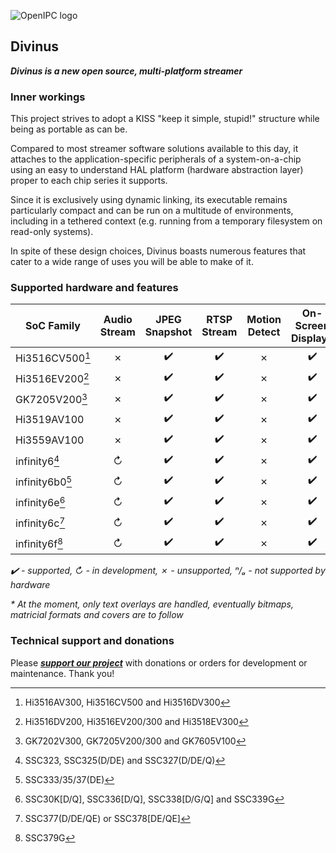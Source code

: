 ![OpenIPC logo][logo]

## Divinus
**_Divinus is a new open source, multi-platform streamer_**

### Inner workings

This project strives to adopt a KISS "keep it simple, stupid!" structure while being as portable as can be.

Compared to most streamer software solutions available to this day, it attaches to the application-specific peripherals of a system-on-a-chip using an easy to understand HAL platform (hardware abstraction layer) proper to each chip series it supports.

Since it is exclusively using dynamic linking, its executable remains particularly compact and can be run on a multitude of environments, including in a tethered context (e.g. running from a temporary filesystem on read-only systems).

In spite of these design choices, Divinus boasts numerous features that cater to a wide range of uses you will be able to make of it.


### Supported hardware and features

| SoC Family              | Audio Stream | JPEG Snapshot | RTSP Stream | Motion Detect | On-Screen Display* |
|-------------------------|:------------:|:-------------:|:-----------:|:-------------:|:------------------:|
| Hi3516CV500[^1]         | ✗            | ✔️           | ✔️          | ✗            | ✔️                 |
| Hi3516EV200[^2]         | ✗            | ✔️           | ✔️          | ✗            | ✔️                 |
| GK7205V200[^3]          | ✗            | ✔️           | ✔️          | ✗            | ✔️                 |
| Hi3519AV100             | ✗            | ✔️           | ✔️          | ✗            | ✔️                 |
| Hi3559AV100             | ✗            | ✔️           | ✔️          | ✗            | ✔️                 |
| infinity6[^4]           | ↻            | ✔️           | ✔️          | ✗            | ✔️                 |
| infinity6b0[^5]         | ↻            | ✔️           | ✔️          | ✗            | ✔️                 |
| infinity6e[^6]          | ↻            | ✔️           | ✔️          | ✗            | ✔️                 |
| infinity6c[^7]          | ↻            | ✔️           | ✔️          | ✗            | ✔️                 |
| infinity6f[^8]          | ↻            | ✔️           | ✔️          | ✗            | ✔️                 |

_✔️ - supported, ↻ - in development, ✗ - unsupported, ⁿ/ₐ - not supported by hardware_

_* At the moment, only text overlays are handled, eventually bitmaps, matricial formats and covers are to follow_

[^1]: Hi3516AV300, Hi3516CV500 and Hi3516DV300
[^2]: Hi3516DV200, Hi3516EV200/300 and Hi3518EV300
[^3]: GK7202V300, GK7205V200/300 and GK7605V100
[^4]: SSC323, SSC325(D/DE) and SSC327(D/DE/Q)
[^5]: SSC333/35/37(DE)
[^6]: SSC30K\[D/Q\], SSC336\[D/Q\], SSC338\[D/G/Q\] and SSC339G
[^7]: SSC377(D/DE/QE) or SSC378\[DE/QE\]
[^8]: SSC379G


### Technical support and donations

Please **_[support our project](https://openipc.org/support-open-source)_** with donations or orders for development or maintenance. Thank you!


[logo]: https://openipc.org/assets/openipc-logo-black.svg
